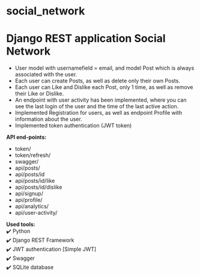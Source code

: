 # social_network
# Django REST application Social Network

- User model with usernamefield = email, and model Post which is always associated with the user.
- Each user can create Posts, as well as delete only their own Posts.
- Each user can Like and Dislike each Post, only 1 time, as well as remove their Like or Dislike.
- An endpoint with user activity has been implemented, where you can see the last login of the user and the time of the last active action.
- Implemented Registration for users, as well as endpoint Profile with information about the user.
- Implemented token authentication (JWT token)


__API end-points:__
- token/
- token/refresh/
- swagger/
- api/posts/
- api/posts/id
- api/posts/id/like
- api/posts/id/dislike
- api/signup/
- api/profile/
- api/analytics/
- api/user-activity/


__Used tools:__    
:heavy_check_mark: Python     
:heavy_check_mark: Django REST Framework    
:heavy_check_mark: JWT authentication [Simple JWT]      
:heavy_check_mark: Swagger  
:heavy_check_mark: SQLite database    
